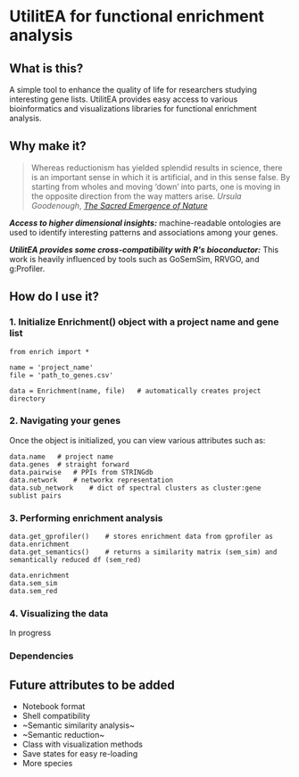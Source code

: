 # **UtilitEA for functional enrichment analysis**

## What is this?
A simple tool to enhance the quality of life for researchers studying interesting gene lists. UtilitEA provides easy access to various bioinformatics and visualizations libraries for functional enrichment analysis.

## Why make it?

> Whereas reductionism has yielded splendid results in science, there is an important sense in which it is artificial, and in this sense false. By starting from wholes and moving ‘down’ into parts, one is moving in the opposite direction from the way matters arise.
*Ursula Goodenough*, [*The Sacred Emergence of Nature*](https://openscholarship.wustl.edu/cgi/viewcontent.cgi?article=1066&context=bio_facpubs)

***Access to higher dimensional insights:*** machine-readable ontologies are used to identify interesting patterns and associations among your genes.

***UtilitEA provides some cross-compatibility with R's bioconductor:*** This work is heavily influenced by tools such as GoSemSim, RRVGO, and g:Profiler.

## How do I use it?
### 1. Initialize Enrichment() object with a project name and gene list
```
from enrich import *

name = 'project_name'
file = 'path_to_genes.csv'

data = Enrichment(name, file)   # automatically creates project directory
```
### 2. Navigating your genes
Once the object is initialized, you can view various attributes such as:
```
data.name   # project name
data.genes  # straight forward
data.pairwise   # PPIs from STRINGdb
data.network    # networkx representation
data.sub_network    # dict of spectral clusters as cluster:gene sublist pairs
```
### 3. Performing enrichment analysis
```
data.get_gprofiler()    # stores enrichment data from gprofiler as data.enrichment
data.get_semantics()    # returns a similarity matrix (sem_sim) and semantically reduced df (sem_red)

data.enrichment
data.sem_sim
data.sem_red
```
### 4. Visualizing the data
In progress

### Dependencies

## Future attributes to be added
- Notebook format
- Shell compatibility
- ~Semantic similarity analysis~
- ~Semantic reduction~
- Class with visualization methods
- Save states for easy re-loading
- More species
